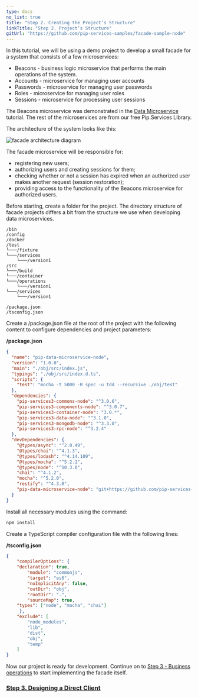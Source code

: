 ```yaml
---
type: docs
no_list: true
title: "Step 2. Creating the Project’s Structure"
linkTitle: "Step 2. Project’s Structure" 
gitUrl: "https://github.com/pip-services-samples/facade-sample-node"
---
```


In this tutorial, we will be using a demo project to develop a small facade for a system that consists of a few microservices:

- Beacons - business logic microservice that performs the main operations of the system.
- Accounts - microservice for managing user accounts
- Passwords - microservice for managing user passwords
- Roles - microservice for managing user roles
- Sessions - microservice for processing user sessions

The Beacons microservice was demonstrated in the [Data Microservice](../../data_microservice)  tutorial. The rest of the microservices are from our free Pip.Services Library.


The architecture of the system looks like this:

![facade architecture diagram](/images/tutorials/microservice_facade/facade_architecture_diagram1.png)

The facade microservice will be responsible for:

- registering new users;
- authorizing users and creating sessions for them;
- checking whether or not a session has expired when an authorized user makes another request (session restoration);
- providing access to the functionality of the Beacons microservice for authorized users.

Before starting, create a folder for the project. The directory structure of facade projects differs a bit from the structure we use when developing data microservices.

```
/bin
/config
/docker
/test
└───/fixture
└───/services
    └───/version1
/src
└───/build
└───/container
└───/operations
    └───/version1
└───/services
    └───/version1

/package.json
/tsconfig.json
```

Create a /package.json file at the root of the project with the following content to configure dependencies and project parameters:

**/package.json**

```json
{
  "name": "pip-data-microservice-node",
  "version": "1.0.0",
  "main": "./obj/src/index.js",
  "typings": "./obj/src/index.d.ts",
  "scripts": {
    "test": "mocha -t 5000 -R spec -u tdd --recursive ./obj/test"
  },
  "dependencies": {
    "pip-services3-commons-node": "^3.0.6",
    "pip-services3-components-node": "^3.0.7",
    "pip-services3-container-node": "3.0.*",
    "pip-services3-data-node": "^3.1.0",
    "pip-services3-mongodb-node": "^3.3.0",
    "pip-services3-rpc-node": "^3.2.4"
  },
  "devDependencies": {
    "@types/async": "^2.0.49",
    "@types/chai": "^4.1.3",
    "@types/lodash": "^4.14.109",
    "@types/mocha": "^5.2.1",
    "@types/node": "^10.3.0",
    "chai": "^4.1.2",
    "mocha": "^5.2.0",
    "restify": "^4.3.0",
    "pip-data-microservice-node": "git+https://github.com/pip-services-samples/pip-services-beacons-node.git"
  }
}

```

Install all necessary modules using the command:

```bash
npm install
```

Create a TypeScript compiler configuration file with the following lines:

**/tsconfig.json**

```json
{
    "compilerOptions": {
	"declaration": true,
        "module": "commonjs",
        "target": "es6",
        "noImplicitAny": false,
        "outDir": "obj",
        "rootDir": ".",
        "sourceMap": true,
	"types": ["node", "mocha", "chai"]
     },
    "exclude": [
        "node_modules",
        "lib",
        "dist",
        "obj",
        "temp"
    ]
}

```

Now our project is ready for development. Continue on to [Step 3 - Business operations](../step2) to start implementing the facade itself.


<span class="hide-title-link">

### [Step 3. Designing a Direct Client](../step2)

</span>
